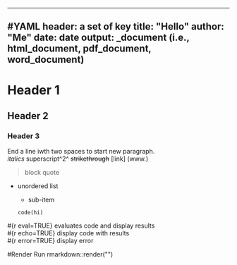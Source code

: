 
---
#YAML header: a set of key 
title: "Hello"
author: "Me"
date: date
output: _document (i.e., html_document, pdf_document, word_document)
---

# Header 1
## Header 2
### Header 3
End a line iwth two spaces to start new paragraph.   
*italics*
superscript^2^
~~strikethrough~~
[link] (www.) 
> block quote

* unordered list  
  + sub-item  
  
  ```{r}
  code(hi)
  ```
 #{r eval=TRUE} evaluates code and display results  
 #{r echo=TRUE} display code with results   
 #{r error=TRUE} display error   

#Render 
Run rmarkdown::render("<file path>")
